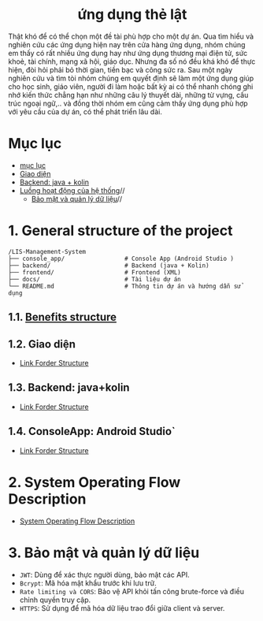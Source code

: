 <h1 align="center">ứng dụng thẻ lật</h1>

Thật khó để có thể chọn một đề tài phù hợp cho một dự án. Qua tìm hiểu và nghiên cứu các ứng dụng hiện nay trên cửa hàng ứng dụng, nhóm chúng em thấy có rất nhiều ứng dụng hay như ứng dụng thương mại điện tử, sức khoẻ, tài chính, mạng xã hội, giáo dục. Nhưng đa số nó đều khá khó để thực hiện, đòi hỏi phải bỏ thời gian, tiền bạc và công sức ra. Sau một ngày nghiên cứu và tìm tòi nhóm chúng em quyết định sẽ làm một ứng dụng giúp cho học sinh, giáo viên, người đi làm hoặc bất kỳ ai có thể nhanh chóng ghi nhớ kiến thức chẳng hạn như những câu lý thuyết dài, những từ vựng, cấu trúc ngoại ngữ,.. và đồng thời nhóm em cũng cảm thấy ứng dụng phù hợp với yêu cầu của dự án, có thể phát triển lâu dài. 

# Mục lục

- [mục lục](#mục-lục)
- [Giao diện](#Giao-diện)
- [Backend: java + kolin](#backend-java--kolin)
- [Luồng hoạt động của hệ thống](#luồng-hoạt-động-của-hệ-thống)//
  - [Bảo mật và quản lý dữ liệu](#bảo-mật-và-quản-lý-dữ-liệu)//
# 1. General structure of the project

```
/LIS-Management-System
├── console_app/                 # Console App (Android Studio )
├── backend/                     # Backend (java + Kolin)
├── frontend/                    # Frontend (XML)
├── docs/                        # Tài liệu dự án
└── README.md                    # Thông tin dự án và hướng dẫn sử dụng
```

## 1.1. [Benefits structure](../docs/structures/Benefits.md)

## 1.2. Giao diện

- [Link Forder Structure](../docs/structures/FRONTEND.md)

## 1.3. Backend: java+kolin 

- [Link Forder Structure](../docs/structures/BACKEND.md)

## 1.4. ConsoleApp: Android Studio`

- [Link Forder Structure](../docs/structures/LisConsoleApp.md)

# 2. System Operating Flow Description

- [System Operating Flow Description](../docs/structures/System%20Operating%20Flow%20Description.md)

# 3. Bảo mật và quản lý dữ liệu

- `JWT`: Dùng để xác thực người dùng, bảo mật các API.
- `Bcrypt`: Mã hóa mật khẩu trước khi lưu trữ.
- `Rate limiting và CORS`: Bảo vệ API khỏi tấn công brute-force và điều chỉnh quyền truy cập.
- `HTTPS`: Sử dụng để mã hóa dữ liệu trao đổi giữa client và server.
